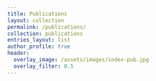 ```yaml
---
title: Publications
layout: collection
permalink: /publications/
collection: publications
entries_layout: list
author_profile: true
header:
  overlay_image: /assets/images/index-pub.jpg
  overlay_filter: 0.5
---
```

